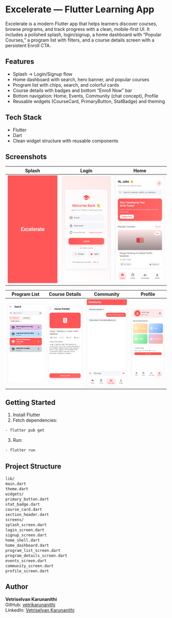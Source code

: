 # Excelerate — Flutter Learning App

Excelerate is a modern Flutter app that helps learners discover courses, browse programs, and track progress with a clean, mobile-first UI. It includes a polished splash, login/signup, a home dashboard with “Popular Courses,” a program list with filters, and a course details screen with a persistent Enroll CTA.

## Features

- Splash → Login/Signup flow
- Home dashboard with search, hero banner, and popular courses
- Program list with chips, search, and colorful cards
- Course details with badges and bottom “Enroll Now” bar
- Bottom navigation: Home, Events, Community (chat concept), Profile
- Reusable widgets (CourseCard, PrimaryButton, StatBadge) and theming

## Tech Stack

- Flutter
- Dart
- Clean widget structure with reusable components

## Screenshots
| Splash | Login | Home |
|--------|-------|------|
| <img src="screenshots/splash.png" width="220"> | <img src="screenshots/login.png" width="220"> | <img src="screenshots/home.png" width="220"> |

| Program List | Course Details | Community | Profile |
|--------------|----------------|-----------|--------|
| <img src="screenshots/search.png" width="220"> | <img src="screenshots/overview.png" width="220"> | <img src="screenshots/community.png" width="220"> | <img src="screenshots/profile.png" width="220"> |

## Getting Started

1. Install Flutter
2. Fetch dependencies:
```bash
- flutter pub get
```
3. Run:
```bash
- flutter run
```
## Project Structure
```
lib/
main.dart
theme.dart
widgets/
primary_button.dart
stat_badge.dart
course_card.dart
section_header.dart
screens/
splash_screen.dart
login_screen.dart
signup_screen.dart
home_shell.dart
home_dashboard.dart
program_list_screen.dart
program_details_screen.dart
events_screen.dart
community_screen.dart
profile_screen.dart
```
## Author
**Vetriselvan Karunanithi**  
GitHub: [vetrikarunanithi](https://github.com/vetrikarunanithi)  
LinkedIn: [Vetriselvan Karunanithi](https://www.linkedin.com/in/vetriselvank)
